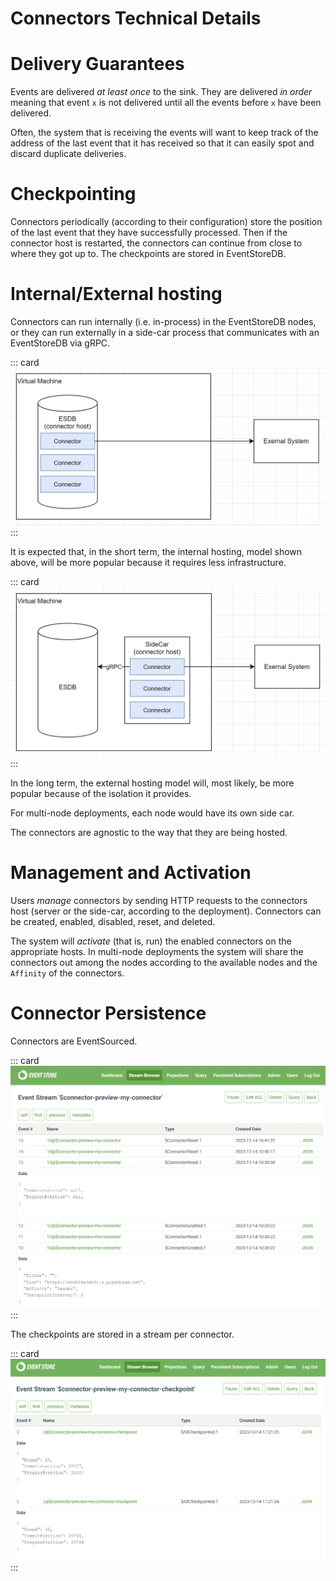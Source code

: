 # Connectors Technical Details

# Delivery Guarantees

Events are delivered *at least once* to the sink. They are delivered *in
order* meaning that event `x` is not delivered until all the events
before `x` have been delivered.

Often, the system that is receiving the events will want to keep track
of the address of the last event that it has received so that it can
easily spot and discard duplicate deliveries.

# Checkpointing

Connectors periodically (according to their configuration) store the
position of the last event that they have successfully processed. Then
if the connector host is restarted, the connectors can continue from
close to where they got up to. The checkpoints are stored in
EventStoreDB.

# Internal/External hosting

Connectors can run internally (i.e. in-process) in the EventStoreDB
nodes, or they can run externally in a side-car process that
communicates with an EventStoreDB via gRPC.

::: card
![Internal Hosting](./images/internal-hosting.png)
:::

It is expected that, in the short term, the internal hosting, model shown
above, will be more popular because it requires less infrastructure.

::: card
![External Hosting](./images/external-hosting.png)
:::

In the long term, the external hosting model will, most likely, be more popular because
of the isolation it provides.

For multi-node deployments, each node would have its own side car.

The connectors are agnostic to the way that they are being hosted.

# Management and Activation

Users *manage* connectors by sending HTTP requests to the connectors
host (server or the side-car, according to the deployment). Connectors
can be created, enabled, disabled, reset, and deleted.

The system will *activate* (that is, run) the enabled connectors on the
appropriate hosts. In multi-node deployments the system will share the
connectors out among the nodes according to the available nodes and the
`Affinity` of the connectors.

# Connector Persistence

Connectors are EventSourced.

::: card
![Connector Stream](./images/connector-stream.png)
:::

The checkpoints are stored in a stream per connector.

::: card
![Connector Checkpoint](./images/connector-checkpoint-stream.png)
:::


